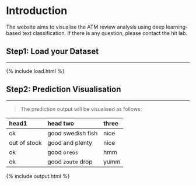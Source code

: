 # Introduction
The website aims to visualise the ATM review analysis using deep learning-based text classification.
If there is any question, please contact the hit lab. 


## Step1: Load your Dataset
* * *

{% include load.html %}


## Step2: Prediction Visualisation
* * *
> The prediction output will be visualised as follows:

| head1        | head two          | three |
|:-------------|:------------------|:------|
| ok           | good swedish fish | nice  |
| out of stock | good and plenty   | nice  |
| ok           | good `oreos`      | hmm   |
| ok           | good `zoute` drop | yumm  |


{% include output.html %}

